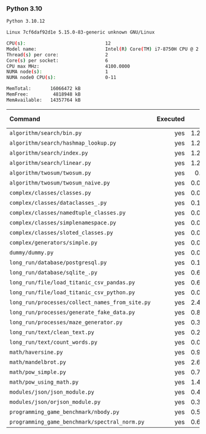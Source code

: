 ### **Python 3.10**

```bash
Python 3.10.12

Linux 7cf6daf92d1e 5.15.0-83-generic unknown GNU/Linux

CPU(s):                             12
Model name:                         Intel(R) Core(TM) i7-8750H CPU @ 2.20GHz
Thread(s) per core:                 2
Core(s) per socket:                 6
CPU max MHz:                        4100.0000
NUMA node(s):                       1
NUMA node0 CPU(s):                  0-11

MemTotal:       16066472 kB
MemFree:         4818948 kB
MemAvailable:   14357764 kB
```

| Command | Executed | Mean [s] | Stddev [s] | Median [s] | Min [s] | Max [s] | Memory [MB] |
|:---|---:|---:|---:|---:|---:|---:|---:|
| `algorithm/search/bin.py` | yes | 1.24025 | 0.01091 | 1.24201 | 1.22538 | 1.25631 | 32.59654 |
| `algorithm/search/hashmap_lookup.py` | yes | 1.27511 | 0.0258 | 1.27433 | 1.23605 | 1.32047 | 34.13504 |
| `algorithm/search/index.py` | yes | 1.26973 | 0.02941 | 1.26659 | 1.23603 | 1.32886 | 32.48716 |
| `algorithm/search/linear.py` | yes | 1.29885 | 0.01945 | 1.29476 | 1.27727 | 1.33331 | 32.62221 |
| `algorithm/twosum/twosum.py` | yes | 0.0798 | 0.00043 | 0.07963 | 0.07912 | 0.08025 | 23.68248 |
| `algorithm/twosum/twosum_naive.py` | yes | 0.08009 | 0.00039 | 0.08008 | 0.07946 | 0.08065 | 23.78125 |
| `complex/classes/classes.py` | yes | 0.04352 | 0.00034 | 0.0435 | 0.04312 | 0.04416 | 25.40179 |
| `complex/classes/dataclasses_.py` | yes | 0.12649 | 0.00042 | 0.12668 | 0.12572 | 0.127 | 26.08259 |
| `complex/classes/namedtuple_classes.py` | yes | 0.09263 | 0.00044 | 0.0926 | 0.09199 | 0.09335 | 24.13672 |
| `complex/classes/simplenamespace.py` | yes | 0.04574 | 0.00036 | 0.04559 | 0.04539 | 0.04627 | 26.55078 |
| `complex/classes/sloted_classes.py` | yes | 0.04356 | 0.00027 | 0.0436 | 0.04325 | 0.04401 | 25.93415 |
| `complex/generators/simple.py` | yes | 0.06293 | 0.00035 | 0.06296 | 0.06229 | 0.06346 | 25.80301 |
| `dummy/dummy.py` | yes | 0.03153 | 0.00044 | 0.03162 | 0.03099 | 0.0322 | 23.58817 |
| `long_run/database/postgresql.py` | yes | 0.15855 | 0.00078 | 0.15832 | 0.15755 | 0.1598 | 28.29074 |
| `long_run/database/sqlite_.py` | yes | 0.61578 | 0.00355 | 0.61474 | 0.6133 | 0.62369 | 67.48382 |
| `long_run/file/load_titanic_csv_pandas.py` | yes | 0.66839 | 0.00992 | 0.66906 | 0.6577 | 0.68138 | 65.15011 |
| `long_run/file/load_titanic_csv_python.py` | yes | 0.07116 | 0.00059 | 0.07103 | 0.07052 | 0.07232 | 23.36719 |
| `long_run/processes/collect_names_from_site.py` | yes | 2.48665 | 0.03791 | 2.47036 | 2.45108 | 2.55137 | 45.77455 |
| `long_run/processes/generate_fake_data.py` | yes | 0.84173 | 0.00994 | 0.84381 | 0.8313 | 0.85736 | 68.92634 |
| `long_run/processes/maze_generator.py` | yes | 0.30394 | 0.01624 | 0.29747 | 0.28575 | 0.33448 | 23.82478 |
| `long_run/text/clean_text.py` | yes | 0.27642 | 0.00499 | 0.27427 | 0.27121 | 0.28538 | 23.8058 |
| `long_run/text/count_words.py` | yes | 0.09174 | 0.00061 | 0.09183 | 0.09066 | 0.09242 | 24.1529 |
| `math/haversine.py` | yes | 0.94812 | 0.06772 | 0.91792 | 0.90973 | 1.09937 | 23.59375 |
| `math/mandelbrot.py` | yes | 2.61357 | 0.06694 | 2.58904 | 2.57972 | 2.76494 | 40.75391 |
| `math/pow_simple.py` | yes | 0.72555 | 0.00652 | 0.7249 | 0.71627 | 0.73273 | 23.75 |
| `math/pow_using_math.py` | yes | 1.42649 | 0.04479 | 1.4088 | 1.36988 | 1.49399 | 24.2115 |
| `modules/json/json_module.py` | yes | 0.44232 | 0.00326 | 0.4412 | 0.43874 | 0.44832 | 24.00502 |
| `modules/json/orjson_module.py` | yes | 0.30102 | 0.00251 | 0.30156 | 0.29694 | 0.30385 | 24.62667 |
| `programming_game_benchmark/nbody.py` | yes | 0.52331 | 0.00742 | 0.5198 | 0.51623 | 0.53484 | 23.96652 |
| `programming_game_benchmark/spectral_norm.py` | yes | 0.62619 | 0.00727 | 0.62628 | 0.61733 | 0.63826 | 23.61161 |
